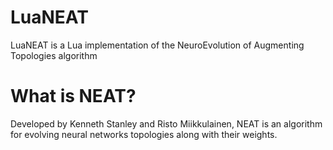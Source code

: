 # LuaNEAT

LuaNEAT is a Lua implementation of the NeuroEvolution of Augmenting Topologies algorithm

# What is NEAT?

Developed by Kenneth Stanley and Risto Miikkulainen, NEAT is an algorithm for evolving
neural networks topologies along with their weights.
